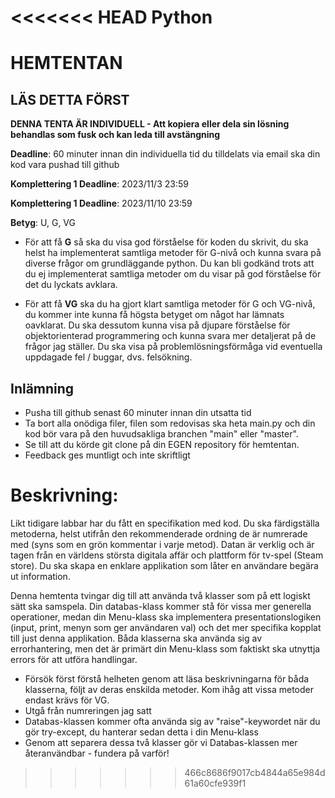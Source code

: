 <<<<<<< HEAD
Python
=======
# HEMTENTAN

## LÄS DETTA FÖRST

**DENNA TENTA ÄR INDIVIDUELL - Att kopiera eller dela sin lösning behandlas som fusk och kan leda till avstängning**

**Deadline**: 60 minuter innan din individuella tid du tilldelats via email ska din kod vara pushad till github

**Komplettering 1 Deadline**: 2023/11/3 23:59

**Komplettering 1 Deadline**: 2023/11/10 23:59


**Betyg**: U, G, VG

- För att få **G** så ska du visa god förståelse för koden du skrivit, du ska helst ha implementerat samtliga metoder för G-nivå och kunna svara på diverse frågor om grundläggande python. Du kan bli godkänd trots att du ej implementerat samtliga metoder om du visar på god förståelse för det du lyckats avklara.

- För att få **VG** ska du ha gjort klart samtliga metoder för G och VG-nivå, du kommer inte kunna få högsta betyget om något har lämnats oavklarat. Du ska dessutom kunna visa på djupare förståelse för objektorienterad programmering och kunna svara mer detaljerat på de frågor jag ställer. Du ska visa på problemlösningsförmåga vid eventuella uppdagade fel / buggar, dvs. felsökning.

## Inlämning

- Pusha till github senast 60 minuter innan din utsatta tid
- Ta bort alla onödiga filer, filen som redovisas ska heta main.py och din kod bör vara på den huvudsakliga branchen "main" eller "master".
- Se till att du körde git clone på din EGEN repository för hemtentan.
- Feedback ges muntligt och inte skriftligt

# Beskrivning:

Likt tidigare labbar har du fått en specifikation med kod. Du ska färdigställa metoderna, helst utifrån den rekommenderade ordning de är numrerade med (syns som en grön kommentar i varje metod). Datan är verklig och är tagen från en världens största digitala affär och plattform för tv-spel (Steam store). Du ska skapa en enklare applikation som låter en användare begära ut information.

Denna hemtenta tvingar dig till att använda två klasser som på ett logiskt sätt ska samspela. Din databas-klass kommer stå för vissa mer generella operationer, medan din Menu-klass ska implementera presentationslogiken (input, print, menyn som ger användaren val) och det mer specifika kopplat till just denna applikation. Båda klasserna ska använda sig av errorhantering, men det är primärt din Menu-klass som faktiskt ska utnyttja errors för att utföra handlingar. 

- Försök först förstå helheten genom att läsa beskrivningarna för båda klasserna, följt av deras enskilda metoder. Kom ihåg att vissa metoder endast krävs för VG.
- Utgå från numreringen jag satt
- Databas-klassen kommer ofta använda sig av "raise"-keywordet när du gör try-except, du hanterar sedan detta i din Menu-klass
- Genom att separera dessa två klasser gör vi Databas-klassen mer återanvändbar - fundera på varför!
>>>>>>> 466c8686f9017cb4844a65e984d61a60cfe939f1
